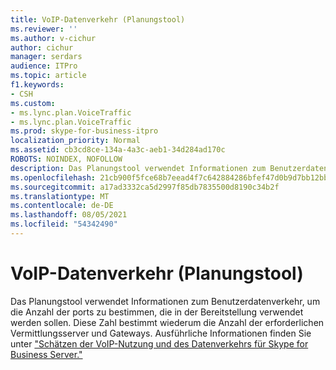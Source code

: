 ```yaml
---
title: VoIP-Datenverkehr (Planungstool)
ms.reviewer: ''
ms.author: v-cichur
author: cichur
manager: serdars
audience: ITPro
ms.topic: article
f1.keywords:
- CSH
ms.custom:
- ms.lync.plan.VoiceTraffic
- ms.lync.plan.VoiceTraffic
ms.prod: skype-for-business-itpro
localization_priority: Normal
ms.assetid: cb3cd8ce-134a-4a3c-aeb1-34d284ad170c
ROBOTS: NOINDEX, NOFOLLOW
description: Das Planungstool verwendet Informationen zum Benutzerdatenverkehr, um die Anzahl der ports zu bestimmen, die in der Bereitstellung verwendet werden sollen. Diese Zahl bestimmt wiederum die Anzahl der erforderlichen Vermittlungsserver und Gateways. Ausführliche Informationen finden Sie unter "Schätzen der VoIP-Nutzung und des Datenverkehrs für Skype for Business Server".
ms.openlocfilehash: 21cb900f5fce68b7eead4f7c642884286bfef47d0b9d7bb12bbe7e360137cbb9
ms.sourcegitcommit: a17ad3332ca5d2997f85db7835500d8190c34b2f
ms.translationtype: MT
ms.contentlocale: de-DE
ms.lasthandoff: 08/05/2021
ms.locfileid: "54342490"
---
```

# <a name="voice-traffic-planning-tool"></a>VoIP-Datenverkehr (Planungstool)
 
Das Planungstool verwendet Informationen zum Benutzerdatenverkehr, um die Anzahl der ports zu bestimmen, die in der Bereitstellung verwendet werden sollen. Diese Zahl bestimmt wiederum die Anzahl der erforderlichen Vermittlungsserver und Gateways. Ausführliche Informationen finden Sie unter ["Schätzen der VoIP-Nutzung und des Datenverkehrs für Skype for Business Server."](../../../plan-your-deployment/capacity/estimating-voice-traffic.md)
  

